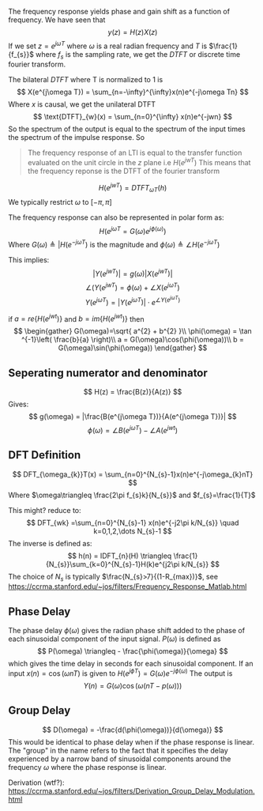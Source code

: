The frequency response yields phase and gain shift as a function of frequency. 
We have seen that
$$
y(z) = H(z)X(z)
$$
If we set $z = e^{j\omega T}$ where $\omega$ is a real radian frequency and $T$ is $\frac{1}{f_{s}}$ where $f_{s}$ is the sampling rate, we get the *DTFT* or discrete time fourier transform. 

The bilateral *DTFT* where T is normalized to 1 is 
$$
X(e^{j\omega T}) = \sum_{n=-\infty}^{\infty}x(n)e^{-j\omega Tn}
$$
Where $x$ is causal, we get the unilateral DTFT
$$
\text{DTFT}_{w}(x) = \sum_{n=0}^{\infty} x(n)e^{-jwn}
$$
So the spectrum of the output is equal to the spectrum of the input times the spectrum of the impulse response. So
> The frequency response of an LTI is equal to the transfer function evaluated on the unit circle in the $z$ plane i.e $H(e^{jwT})$
> This means that the frequency reponse is the DTFT of the fourier transform

$$
H(e^{jwT}) = DTFT_{\omega T}(h)
$$
We typically restrict $\omega$ to $[-\pi,\pi]$

The frequency response can also be represented in polar form as:
$$
H(e^{j\omega T}= G(\omega)e^{j\phi(\omega)})
$$
Where $G(\omega)\triangleq|H(e^{-j\omega T})$ is the magnitude and $\phi(\omega) \triangleq \angle H(e^{-j\omega T})$

This implies:
$$
|Y(e^{jwT})| = g(\omega)|X(e^{jwT})|
$$
$$
\angle(Y(e^{jwT}) = \phi(\omega)+\angle X(e^{j\omega T})
$$
$$Y(e^{j\omega T})=|Y(e^{j\omega T})|\cdot e^{\angle Y(e^{j\omega T})}$$

if $a=re\{H(e^{jwt})\}$ and $b=im\{H(e^{jwt})\}$ then
$$
\begin{gather}
G(\omega)=\sqrt{ a^{2} + b^{2} }\\
\phi(\omega) = \tan ^{-1}\left( \frac{b}{a} \right)\\
a = G(\omega)\cos(\phi(\omega))\\
b = G(\omega)\sin(\phi(\omega))
\end{gather}
$$
## Seperating numerator and denominator
$$
H(z) = \frac{B(z)}{A(z)}
$$
Gives:
$$
g(\omega) = |\frac{B(e^{j\omega T})}{A(e^{j\omega T})}| 
$$
$$
\phi(\omega) = \angle B(e^{j\omega T})-\angle A(e^{jwt})
$$
## DFT Definition
$$
DFT_{\omega_{k}}T(x) = \sum_{n=0}^{N_{s}-1}x(n)e^{-j\omega_{k}nT}
$$
Where $\omega\triangleq \frac{2\pi f_{s}k}{N_{s}}$ and $f_{s}=\frac{1}{T}$ 

This might? reduce to:
$$
DFT_{wk} =\sum_{n=0}^{N_{s}-1} x(n)e^{-j2\pi k/N_{s}} \quad k=0,1,2,\dots N_{s}-1
$$
The inverse is defined as:
$$
h(n) = IDFT_{n}(H) \triangleq \frac{1}{N_{s}}\sum_{k=0}^{N_{s}-1}H(k)e^{j2\pi k/N_{s}}
$$
The choice of $N_{s}$ is typically $\frac{N_{s}>7}{(1-R_{max})}$, see https://ccrma.stanford.edu/~jos/filters/Frequency_Response_Matlab.html

## Phase Delay
The phase delay $\phi(\omega)$ gives the radian phase shift added to the phase of each sinusoidal component of the input signal. $P(\omega)$ is defined as 
$$
P(\omega) \triangleq - \frac{\phi(\omega)}{\omega}
$$
which gives the time delay in seconds for each sinusoidal component. 
If an input $x(n) = \cos(\omega nT)$ is given to $H(e^{j\phi T})=G(\omega)e^{-j\phi(\omega)}$
The output is 
$$
Y(n) = G(\omega)\cos(\omega(nT-p(\omega)))
$$
## Group Delay
$$
D(\omega) = -\frac{d(\phi(\omega))}{d(\omega)}
$$
This would be identical to phase delay when if the phase response is linear. 
The "group" in the name refers to the fact that it specifies the delay experienced by a narrow band of sinusoidal components around the frequency $\omega$ where the phase response is linear. 

Derivation (wtf?): https://ccrma.stanford.edu/~jos/filters/Derivation_Group_Delay_Modulation.html